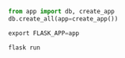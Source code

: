 ``` python
from app import db, create_app
db.create_all(app=create_app())
```

``` python
export FLASK_APP=app
```

``` bash
flask run
```
